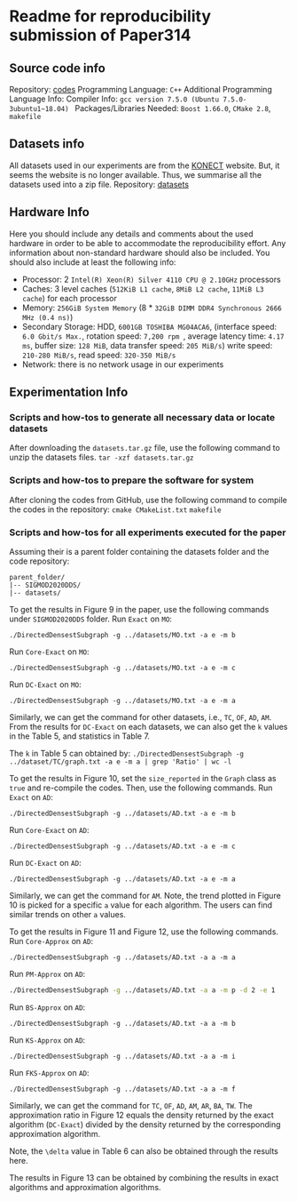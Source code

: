 # Readme for reproducibility submission of Paper314

## Source code info
Repository: [codes](https://github.com/chenhao-ma/SIGMOD2020DDS)
Programming Language: `C++`
Additional Programming Language Info: 
Compiler Info: `gcc version 7.5.0 (Ubuntu 7.5.0-3ubuntu1~18.04) `
Packages/Libraries Needed: `Boost 1.66.0`, `CMake 2.8`, `makefile`

## Datasets info
All datasets used in our experiments are from the [KONECT](http://konect.uni-koblenz.de "KONECT") website. But, it seems the website is no longer available. Thus, we summarise all the datasets used into a zip file. 
Repository: [datasets](https://drive.google.com/file/d/184NwGPLhWjozCNKMM_OcNGGEk50iQalr/view?usp=sharing "datasets")

## Hardware Info
Here you should include any details and comments about the used hardware in order to be able to accommodate the reproducibility effort. Any information about non-standard hardware should also be included. You should also include at least the following info:
- Processor: 2  `Intel(R) Xeon(R) Silver 4110 CPU @ 2.10GHz` processors
- Caches: 3 level caches (`512KiB L1 cache`, `8MiB L2 cache`, `11MiB L3 cache`) for each processor
- Memory: `256GiB System Memory` (8 \* `32GiB DIMM DDR4 Synchronous 2666 MHz (0.4 ns)`)
- Secondary Storage: HDD, `6001GB TOSHIBA MG04ACA6`, (interface speed: `6.0 Gbit/s Max.`, rotation speed: `7,200 rpm `, average latency time: `4.17 ms`, buffer size: `128 MiB`, data transfer speed: `205 MiB/s`) write speed: `210-280 MiB/s`, read speed: `320-350 MiB/s`
- Network: there is no network usage in our experiments

## Experimentation Info
### Scripts and how-tos to generate all necessary data or locate datasets
After downloading the `datasets.tar.gz` file, use the following command to unzip the datasets files.
`tar -xzf datasets.tar.gz`
### Scripts and how-tos to prepare the software for system
After cloning the codes from GitHub, use the following command to compile the codes in the repository:
`cmake CMakeList.txt`
`makefile`
### Scripts and how-tos for all experiments executed for the paper
Assuming their is a parent folder containing the datasets folder and the code repository:
```
parent_folder/
|--	SIGMOD2020DDS/
|--	datasets/
```

To get the results in Figure 9 in the paper, use the following commands under `SIGMOD2020DDS` folder.
Run `Exact` on `MO`:
```
./DirectedDensestSubgraph -g ../datasets/MO.txt -a e -m b
```
Run `Core-Exact` on `MO`:
```
./DirectedDensestSubgraph -g ../datasets/MO.txt -a e -m c
```
Run `DC-Exact` on `MO`:
```
./DirectedDensestSubgraph -g ../datasets/MO.txt -a e -m a
```
Similarly, we can get the command for other datasets, i.e., `TC`, `OF`, `AD`, `AM`.
From the results for `DC-Exact` on each datasets, we can also get the `k` values in the Table 5, and statistics in Table 7.

The `k` in Table 5 can obtained by:
`./DirectedDensestSubgraph -g ../dataset/TC/graph.txt -a e -m a | grep 'Ratio' | wc -l`

To get the results in Figure 10, set the `size_reported`  in the `Graph` class as `true` and re-compile the codes. Then, use the following commands.
Run `Exact` on `AD`:
```
./DirectedDensestSubgraph -g ../datasets/AD.txt -a e -m b
```
Run `Core-Exact` on `AD`:
```
./DirectedDensestSubgraph -g ../datasets/AD.txt -a e -m c
```
Run `DC-Exact` on `AD`:
```
./DirectedDensestSubgraph -g ../datasets/AD.txt -a e -m a
```
Similarly, we can get the command for `AM`.
Note, the trend plotted in Figure 10 is picked for a specific `a` value for each algorithm. The users can find similar trends on other `a` values.

To get the results in Figure 11 and Figure 12, use the following commands.
Run `Core-Approx` on `AD`:
```
./DirectedDensestSubgraph -g ../datasets/AD.txt -a a -m a
```
Run `PM-Approx` on `AD`:
```bash
./DirectedDensestSubgraph -g ../datasets/AD.txt -a a -m p -d 2 -e 1
```
Run `BS-Approx` on `AD`:
```
./DirectedDensestSubgraph -g ../datasets/AD.txt -a a -m b
```
Run `KS-Approx` on `AD`:
```
./DirectedDensestSubgraph -g ../datasets/AD.txt -a a -m i
```
Run `FKS-Approx` on `AD`:
```
./DirectedDensestSubgraph -g ../datasets/AD.txt -a a -m f
```
Similarly, we can get the command for `TC`, `OF`, `AD`, `AM`, `AR`, `BA`, `TW`.
The approximation ratio in Figure 12 equals the density returned by the exact algorithm (`DC-Exact`) divided by the density returned by the corresponding approximation algorithm.

Note, the `\delta` value in Table 6 can also be obtained through the results here.

The results in Figure 13 can be obtained by combining the results in exact algorithms and approximation algorithms.




